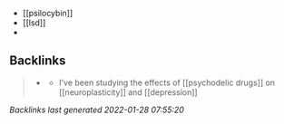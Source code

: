 -   [[psilocybin]]
-   [[lsd]]
-



## Backlinks

> - [](2022-01-13.md)
>   - I've been studying the effects of [[psychodelic drugs]] on [[neuroplasticity]] and [[depression]]

_Backlinks last generated 2022-01-28 07:55:20_
